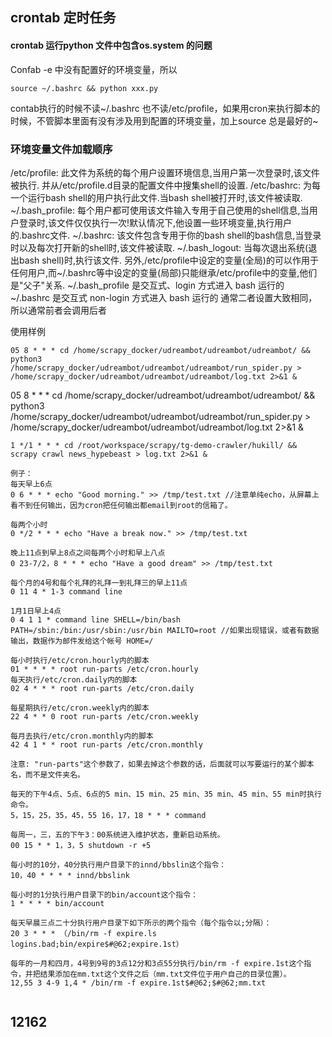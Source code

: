 ## crontab 定时任务

#### crontab 运行python 文件中包含os.system 的问题

Confab -e 中没有配置好的环境变量，所以

```
source ~/.bashrc && python xxx.py 
```

contab执行的时候不读~/.bashrc 也不读/etc/profile，如果用cron来执行脚本的时候，不管脚本里面有没有涉及用到配置的环境变量，加上source 总是最好的~





### 环境变量文件加载顺序

/etc/profile: 此文件为系统的每个用户设置环境信息,当用户第一次登录时,该文件被执行.
并从/etc/profile.d目录的配置文件中搜集shell的设置.
/etc/bashrc: 为每一个运行bash shell的用户执行此文件.当bash shell被打开时,该文件被读取.
~/.bash_profile: 每个用户都可使用该文件输入专用于自己使用的shell信息,当用户登录时,该文件仅仅执行一次!默认情况下,他设置一些环境变量,执行用户的.bashrc文件.
~/.bashrc: 该文件包含专用于你的bash shell的bash信息,当登录时以及每次打开新的shell时,该文件被读取.
~/.bash_logout: 当每次退出系统(退出bash shell)时,执行该文件.
另外,/etc/profile中设定的变量(全局)的可以作用于任何用户,而~/.bashrc等中设定的变量(局部)只能继承/etc/profile中的变量,他们是"父子"关系.
~/.bash_profile 是交互式、login 方式进入 bash 运行的
~/.bashrc 是交互式 non-login 方式进入 bash 运行的
通常二者设置大致相同，所以通常前者会调用后者



使用样例

```
05 8 * * * cd /home/scrapy_docker/udreambot/udreambot/udreambot/ && python3 /home/scrapy_docker/udreambot/udreambot/udreambot/run_spider.py > /home/scrapy_docker/udreambot/udreambot/udreambot/log.txt 2>&1 &
```

05 8 * * * cd /home/scrapy_docker/udreambot/udreambot/udreambot/ && python3 /home/scrapy_docker/udreambot/udreambot/udreambot/run_spider.py > /home/scrapy_docker/udreambot/udreambot/udreambot/log.txt 2>&1 &



```
1 */1 * * * cd /root/workspace/scrapy/tg-demo-crawler/hukill/ && scrapy crawl news_hypebeast > log.txt 2>&1 &
```



```
例子： 
每天早上6点 
0 6 * * * echo "Good morning." >> /tmp/test.txt //注意单纯echo，从屏幕上看不到任何输出，因为cron把任何输出都email到root的信箱了。

每两个小时 
0 */2 * * * echo "Have a break now." >> /tmp/test.txt  

晚上11点到早上8点之间每两个小时和早上八点 
0 23-7/2，8 * * * echo "Have a good dream" >> /tmp/test.txt

每个月的4号和每个礼拜的礼拜一到礼拜三的早上11点 
0 11 4 * 1-3 command line

1月1日早上4点 
0 4 1 1 * command line SHELL=/bin/bash PATH=/sbin:/bin:/usr/sbin:/usr/bin MAILTO=root //如果出现错误，或者有数据输出，数据作为邮件发给这个帐号 HOME=/ 

每小时执行/etc/cron.hourly内的脚本
01 * * * * root run-parts /etc/cron.hourly
每天执行/etc/cron.daily内的脚本
02 4 * * * root run-parts /etc/cron.daily 

每星期执行/etc/cron.weekly内的脚本
22 4 * * 0 root run-parts /etc/cron.weekly 

每月去执行/etc/cron.monthly内的脚本 
42 4 1 * * root run-parts /etc/cron.monthly 

注意: "run-parts"这个参数了，如果去掉这个参数的话，后面就可以写要运行的某个脚本名，而不是文件夹名。 　 

每天的下午4点、5点、6点的5 min、15 min、25 min、35 min、45 min、55 min时执行命令。 
5，15，25，35，45，55 16，17，18 * * * command

每周一，三，五的下午3：00系统进入维护状态，重新启动系统。
00 15 * * 1，3，5 shutdown -r +5

每小时的10分，40分执行用户目录下的innd/bbslin这个指令： 
10，40 * * * * innd/bbslink 

每小时的1分执行用户目录下的bin/account这个指令： 
1 * * * * bin/account

每天早晨三点二十分执行用户目录下如下所示的两个指令（每个指令以;分隔）： 
20 3 * * * （/bin/rm -f expire.ls logins.bad;bin/expire$#@62;expire.1st）　　

每年的一月和四月，4号到9号的3点12分和3点55分执行/bin/rm -f expire.1st这个指令，并把结果添加在mm.txt这个文件之后（mm.txt文件位于用户自己的目录位置）。 
12,55 3 4-9 1,4 * /bin/rm -f expire.1st$#@62;$#@62;mm.txt 


```

## 12162